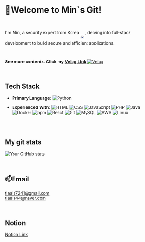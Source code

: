# 🤗Welcome to Min`s Git! 

<br>

I'm Min, a security expert from Korea<img src="https://github.com/zxim/zxim/blob/main/korea_flag.png" alt="Korea" width="20" height="20" style="vertical-align: -20px;">, delving into full-stack development to build secure and efficient applications.

<br>

**See more contents. Click my [Velog Link](https://velog.io/@tlaals44/series)** [![Velog](https://img.shields.io/badge/Velog-20C997?style=for-the-badge&logo=Velog&logoColor=white)](https://velog.io/@tlaals44/series)


<br>

## Tech Stack

- **Primary Language**: ![Python](https://img.shields.io/badge/Python-3776AB?style=for-the-badge&logo=python&logoColor=white)

- **Experienced With**: ![HTML](https://img.shields.io/badge/HTML-E34F26?style=for-the-badge&logo=html5&logoColor=white) ![CSS](https://img.shields.io/badge/CSS-1572B6?style=for-the-badge&logo=css3&logoColor=white) ![JavaScript](https://img.shields.io/badge/JavaScript-F7DF1E?style=for-the-badge&logo=javascript&logoColor=black) ![PHP](https://img.shields.io/badge/PHP-777BB4?style=for-the-badge&logo=php&logoColor=white)
  ![Java](https://img.shields.io/badge/Java-007396?style=for-the-badge&logo=java&logoColor=white)
  ![Docker](https://img.shields.io/badge/Docker-2496ED?style=for-the-badge&logo=docker&logoColor=white)
  ![npm](https://img.shields.io/badge/npm-CB3837?style=for-the-badge&logo=npm&logoColor=white)
  ![React](https://img.shields.io/badge/React-61DAFB?style=for-the-badge&logo=react&logoColor=black)
  ![Git](https://img.shields.io/badge/Git-F05032?style=for-the-badge&logo=git&logoColor=white)
  ![MySQL](https://img.shields.io/badge/MySQL-4479A1?style=for-the-badge&logo=mysql&logoColor=white)
  ![AWS](https://img.shields.io/badge/AWS-232F3E?style=for-the-badge&logo=amazon-aws&logoColor=white)
  ![Linux](https://img.shields.io/badge/Linux-FCC624?style=for-the-badge&logo=linux&logoColor=black)


<br>

<br>


## My git stats
![Your GitHub stats](https://github-readme-stats.vercel.app/api?username=zxim&show_icons=true&theme=radical)

<br>

## 📫Email
tlaals7241@gmail.com <br>
tlaals44@naver.com


<br>

## Notion
[Notion Link](https://www.notion.so/13407e510770809892aaec9b17d469d3?pvs=4)
